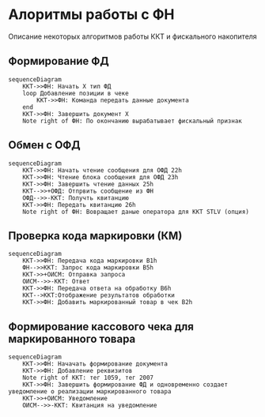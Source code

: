 # Алоритмы работы с ФН

Описание некоторых алгоритмов работы ККТ и фискального накопителя

## Формирование ФД

```mermaid
sequenceDiagram
    ККТ->>ФН: Начать X тип ФД
    loop Добавление позиции в чеке
        ККТ->>ФН: Команда передать данные документа
    end
    ККТ->>ФН: Завершить документ X
    Note right of ФН: По окончанию вырабатывает фискальный признак
```

## Обмен с ОФД

```mermaid
sequenceDiagram
    ККТ->>ФН: Начать чтение сообщения для ОФД 22h
    ККТ->>ФН: Чтение блока сообщения для ОФД 23h
    ККТ->>ФН: Завершить чтение данных 25h
    ККТ-->>+ОФД: Отпрвить сообщение из ФН
    ОФД-->>-ККТ: Получть квитанцию
    ККТ->>ФН: Передать квитанцию 26h
    Note right of ФН: Вовращает даные оператора для ККТ STLV (опция)
```

## Проверка кода маркировки (КМ)

```mermaid
sequenceDiagram
    ККТ->>ФН: Передача кода маркировки B1h
    ФН-->>ККТ: Запрос кода маркировки B5h
    ККТ->>+ОИСМ: Отправка запроса
    ОИСМ-->>-ККТ: Ответ
    ККТ->>ФН: Передача ответа на обработку B6h
    ККТ-->ККТ:Отображение результатов обработки
    ККТ->>ФН: Добавить маркированный товар в чек B2h
```

## Формирование кассового чека для маркированного товара

```mermaid
sequenceDiagram
    ККТ->>ФН: Начачать формирование документа
    ККТ->>ФН: Добавление реквизитов
    Note right of ККТ: тег 1059, тег 2007
    ККТ->>ФН: Завершить формирование ФД и одновременно создает уведомление о реализации маркированного товара
    ККТ->>+ОИСМ: Уведомление
    ОИСМ-->>-ККТ: Квитанция на уведомление

```
